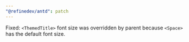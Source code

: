 ```yaml
---
"@refinedev/antd": patch
---
```


Fixed: `<ThemedTitle>` font size was overridden by parent because `<Space>` has the default font size.
